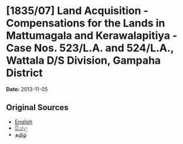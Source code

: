 # [1835/07] Land Acquisition - Compensations for the Lands in Mattumagala and Kerawalapitiya - Case Nos. 523/L.A. and 524/L.A., Wattala D/S Division, Gampaha District

**Date:** 2013-11-05

## Original Sources

- [English](https://documents.gov.lk/view/extra-gazettes/2013/11/1835-07_E.pdf)
- [සිංහල](https://documents.gov.lk/view/extra-gazettes/2013/11/1835-07_S.pdf)
- [தமிழ்](https://documents.gov.lk/view/extra-gazettes/2013/11/1835-07_T.pdf)
